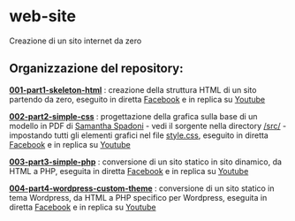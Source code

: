 # web-site
 Creazione di un sito internet da zero

## Organizzazione del repository:

[__001-part1-skeleton-html__](http://htmlpreview.github.io/?https://raw.githubusercontent.com/fremsoft/web-site/master/001-part1-skeleton-html/index.html) : creazione della struttura HTML di un sito partendo da zero, eseguito in diretta [Facebook](https://www.facebook.com/fremsoft/videos/10158128021364609/) e in replica su [Youtube](https://youtu.be/1NVpImEmx0Q)

[__002-part2-simple-css__](http://htmlpreview.github.io/?https://raw.githubusercontent.com/fremsoft/web-site/master/002-part2-simple-css/index.html)
 : progettazione della grafica sulla base di un modello in PDF di [Samantha Spadoni](https://www.linkedin.com/in/samanthaspadoni/) - vedi il sorgente nella directory [/src/](./002-part2-simple-css/src/) - impostando tutti gli elementi grafici nel file [style.css](./002-part2-simple-css/css/style.css), eseguito in diretta [Facebook](https://www.facebook.com/fremsoft/videos/10158152544319609/) e in replica su [Youtube](https://youtu.be/uA6fIRPYPUc)

[__003-part3-simple-php__](https://github.com/fremsoft/web-site/tree/master/003-part3-simple-php)
 : conversione di un sito statico in sito dinamico, da HTML a PHP, eseguita in diretta [Facebook](https://www.facebook.com/fremsoft/videos/10158179695474609/) e in replica su [Youtube](https://youtu.be/JwjO1emwXr8)

[__004-part4-wordpress-custom-theme__](https://github.com/fremsoft/web-site/tree/master/004-part4-wordpress-custom-theme)
 : conversione di un sito statico in tema Wordpress, da HTML a PHP specifico per Wordpress, eseguita in diretta [Facebook](https://www.facebook.com/fremsoft/videos/10158206109199609/) e in replica su [Youtube](https://youtu.be/YLFDzUQrnjg) 
